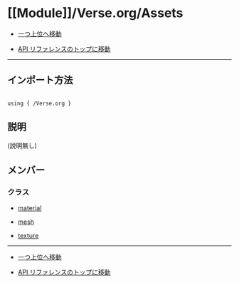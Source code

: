 # [[Module]]/Verse.org/Assets

- [一つ上位へ移動](../main.md)

- [API リファレンスのトップに移動](/main.md)

---

## インポート方法

```verse

using { /Verse.org }

```

## 説明

(説明無し)

## メンバー

### クラス

- [material](./C_material/main.md)

- [mesh](./C_mesh/main.md)

- [texture](./C_texture/main.md)

---

- [一つ上位へ移動](../main.md)

- [API リファレンスのトップに移動](/main.md)
